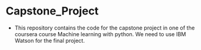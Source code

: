 # Capstone_Project
- This repository contains the code for the capstone project in one of the coursera course Machine learning with python. We need to use IBM Watson for the final project.
